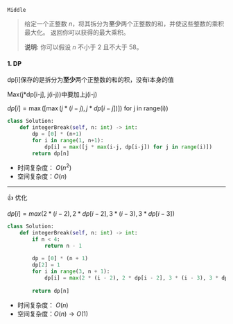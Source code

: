`Middle`

> 给定一个正整数 *n*，将其拆分为**至少**两个正整数的和，并使这些整数的乘积最大化。 返回你可以获得的最大乘积。
>
> **说明:** 你可以假设 *n* 不小于 2 且不大于 58。

#### 1. DP

dp[i]保存的是拆分为**至少**两个正整数的和的积，没有i本身的值

Max(j*dp[i-j], j(i-j))中要加上j(i-j)

$dp[i] = \max([\max(j*(i-j), j*dp[i-j])])$ for j in range(i))

```python
class Solution:
    def integerBreak(self, n: int) -> int:
        dp = [0] * (n+1)
        for i in range(1, n+1):
            dp[i] = max([j * max(i-j, dp[i-j]) for j in range(i)])
        return dp[n]
```

- 时间复杂度： $O(n^2)$
- 空间复杂度：$O(n)$

---

:+1: 优化

$dp[i] = max(2*(i-2), 2*dp[i-2], 3*(i-3), 3*dp[i-3])$

```python
class Solution:
    def integerBreak(self, n: int) -> int:
        if n < 4:
            return n - 1
        
        dp = [0] * (n + 1)
        dp[2] = 1
        for i in range(3, n + 1):
            dp[i] = max(2 * (i - 2), 2 * dp[i - 2], 3 * (i - 3), 3 * dp[i - 3])
        
        return dp[n]
```

- 时间复杂度： $O(n)$
- 空间复杂度：$O(n)\to O(1)$

